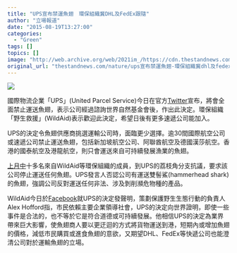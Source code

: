 ```yaml
---
title: "UPS宣布禁運魚翅　環保組織冀DHL及FedEx跟隨"
author: "立場報道"
date: "2015-08-19T13:27:00"
categories:
  - "Green"
tags: []
topics: []
image: "http://web.archive.org/web/2021im_/https://cdn.thestandnews.com/media/photos/cache/ups-10_vd26G_1200x0.png"
original_url: "thestandnews.com/nature/ups宣布禁運魚翅-環保組織冀dhl及fedex跟隨"
---
```

![](http://web.archive.org/web/2021im_/https://cdn.thestandnews.com/media/photos/cache/ups-10_vd26G_1200x0.png)

國際物流企業「UPS」(United Parcel Service)今日在官方[Twitter](http://web.archive.org/web/20210629061806/https://twitter.com/UPS/status/633790504212299777)宣布，將會全面禁止運送魚翅，表示公司經過諮詢世界自然基金會後，作出此決定。環保組織「野生救援」(WildAid)表示歡迎此決定，希望日後有更多速遞公司能加入。

UPS的決定令魚翅供應商挑選運輸公司時，面臨更少選擇。逾30間國際航空公司或速遞公司禁止運送魚翅，包括新加坡航空公司、阿聯酋航空及德國漢莎航空。香港的國泰航空及港龍航空，則只會運送來自可持續發展漁業的魚翅。

[上月中](http://web.archive.org/web/20210629061806/http://www.scmp.com/news/hong-kong/health-environment/article/1837303/false-and-unproven-ups-denies-endangered-shark-fin)十多名來自WildAid等環保組織的成員，到UPS的荔枝角分支抗議，要求該公司停止運送任何魚翅。UPS發言人否認公司有運送雙髻鯊(hammerhead shark)的魚翅，強調公司反對運送任何非法、涉及剝削瀕危物種的產品。

WildAid今日於[Facebook](http://web.archive.org/web/20210629061806/https://www.facebook.com/WildAidHK/posts/976184825778764)就UPS的決定發聲明，策劃保護野生生態行動的負責人Alex Hofford指，市民依賴主要企業領導社會，UPS的決定向世界證明，即使一些事件是合法的，也不等於它是符合道德或可持續發展。他相信UPS的決定為業界帶來巨大影響，使魚翅商人要以更迂迴的方式將貨物運送到港，短期內或增加魚翅的價格，減低市民購買或進食魚翅的意欲，又期望DHL、FedEx等快遞公司也能澄清公司對於運輸魚翅的立場。
